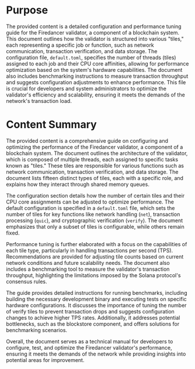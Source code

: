 # Purpose
The provided content is a detailed configuration and performance tuning guide for the Firedancer validator, a component of a blockchain system. This document outlines how the validator is structured into various "tiles," each representing a specific job or function, such as network communication, transaction verification, and data storage. The configuration file, `default.toml`, specifies the number of threads (tiles) assigned to each job and their CPU core affinities, allowing for performance optimization based on the system's hardware capabilities. The document also includes benchmarking instructions to measure transaction throughput and suggests configuration adjustments to enhance performance. This file is crucial for developers and system administrators to optimize the validator's efficiency and scalability, ensuring it meets the demands of the network's transaction load.
# Content Summary
The provided content is a comprehensive guide on configuring and optimizing the performance of the Firedancer validator, a component of a blockchain system. The document outlines the architecture of the validator, which is composed of multiple threads, each assigned to specific tasks known as "tiles." These tiles are responsible for various functions such as network communication, transaction verification, and data storage. The document lists fifteen distinct types of tiles, each with a specific role, and explains how they interact through shared memory queues.

The configuration section details how the number of certain tiles and their CPU core assignments can be adjusted to optimize performance. The default configuration is specified in a `default.toml` file, which sets the number of tiles for key functions like network handling (`net`), transaction processing (`quic`), and cryptographic verification (`verify`). The document emphasizes that only a subset of tiles is configurable, while others remain fixed.

Performance tuning is further elaborated with a focus on the capabilities of each tile type, particularly in handling transactions per second (TPS). Recommendations are provided for adjusting tile counts based on current network conditions and future scalability needs. The document also includes a benchmarking tool to measure the validator's transaction throughput, highlighting the limitations imposed by the Solana protocol's consensus rules.

The guide provides detailed instructions for running benchmarks, including building the necessary development binary and executing tests on specific hardware configurations. It discusses the importance of tuning the number of verify tiles to prevent transaction drops and suggests configuration changes to achieve higher TPS rates. Additionally, it addresses potential bottlenecks, such as the blockstore component, and offers solutions for benchmarking scenarios.

Overall, the document serves as a technical manual for developers to configure, test, and optimize the Firedancer validator's performance, ensuring it meets the demands of the network while providing insights into potential areas for improvement.
